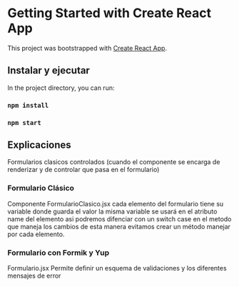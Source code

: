 # Getting Started with Create React App

This project was bootstrapped with [Create React App](https://github.com/facebook/create-react-app).

## Instalar y ejecutar

In the project directory, you can run:
### `npm install`
### `npm start`




## Explicaciones

Formularios clasicos controlados (cuando el componente se encarga de renderizar y de controlar que pasa en el formulario)

### Formulario Clásico
Componente FormularioClasico.jsx
  cada elemento del formulario tiene su variable donde guarda el valor
  la misma variable se usará en el atributo name del elemento
  asi podremos difenciar con un switch case en el metodo que maneja los cambios
  de esta manera evitamos crear un método manejar por cada elemento.

### Formulario con Formik y Yup
Formulario.jsx
Permite definir un esquema de validaciones y los diferentes mensajes de error


